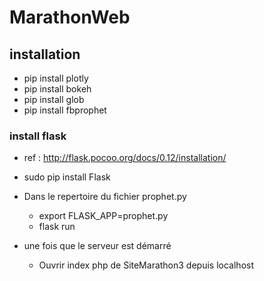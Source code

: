 # MarathonWeb
## installation
* pip install plotly
* pip install bokeh
* pip install glob
* pip install fbprophet

### install flask
* ref  : http://flask.pocoo.org/docs/0.12/installation/

* sudo pip install Flask
* Dans le repertoire du fichier prophet.py
	* export FLASK_APP=prophet.py
	* flask run
* une fois que le serveur est démarré 
	* Ouvrir index php de SiteMarathon3 depuis localhost
	